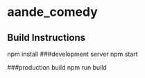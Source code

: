 # aande_comedy


## Build Instructions

npm install
###development server
npm start

###production build
npm run build